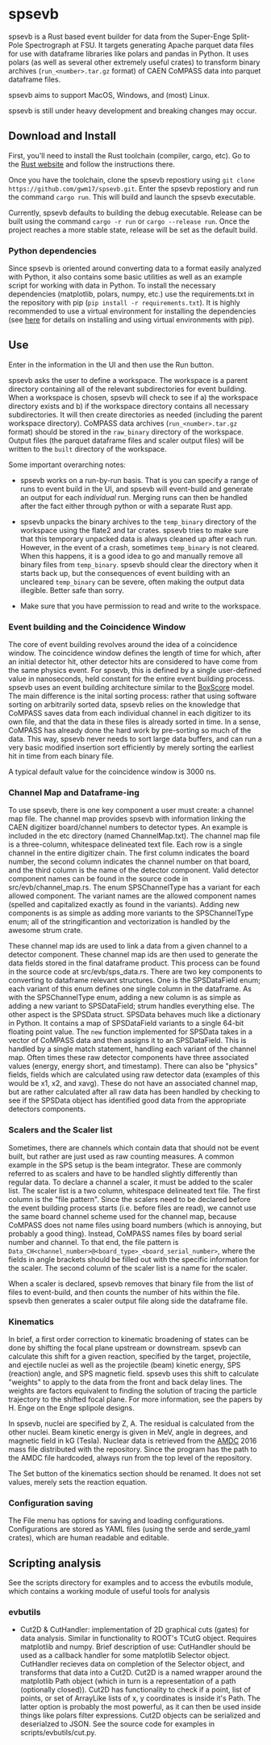 # spsevb

spsevb is a Rust based event builder for data from the Super-Enge Split-Pole Spectrograph at FSU. It targets generating Apache parquet data files for use with dataframe libraries like polars and pandas in Python. It uses polars (as well as several other extremely useful crates) to transform binary archives (`run_<number>.tar.gz` format) of CAEN CoMPASS data into parquet dataframe files.

spsevb aims to support MacOS, Windows, and (most) Linux.

spsevb is still under heavy development and breaking changes may occur.

## Download and Install

First, you'll need to install the Rust toolchain (compiler, cargo, etc). Go to the [Rust website](https://www.rust-lang.org/tools/install) and follow the instructions there.

Once you have the toolchain, clone the spsevb repostiory using `git clone https://github.com/gwm17/spsevb.git`. Enter the spsevb repostiory and run the command `cargo run`. This will build and launch the spsevb executable.

Currently, spsevb defaults to building the debug executable. Release can be built using the command `cargo -r run` or `cargo --release run`. Once the project reaches a more stable state, release will be set as the default build.

### Python dependencies

Since spsevb is oriented around converting data to a format easily analyzed with Python, it also contains some basic utilities as well as an example script for working with data in Python. To install the necessary dependencies (matplotlib, polars, numpy, etc.) use the requirements.txt in the repository with pip (`pip install -r requirements.txt`). It is highly recommended to use a virtual environment for installing the dependencies (see [here](https://packaging.python.org/en/latest/guides/installing-using-pip-and-virtual-environments/) for details on installing and using virtual environments with pip).

## Use

Enter in the information in the UI and then use the Run button.

spsevb asks the user to define a workspace. The workspace is a parent directory containing all of the relevant subdirectories for event building. When a workspace is chosen, spsevb will check to see if a) the workspace directory exists and b) if the workspace directory contains all necessary subdirectories. It will then create directories as needed (including the parent workspace directory). CoMPASS data archives (`run_<number>.tar.gz` format) should be stored in the `raw_binary` directory of the workspace. Output files (the parquet dataframe files and scaler output files) will be written to the `built` directory of the workspace.

Some important overarching notes:

- spsevb works on a run-by-run basis. That is you can specify a range of runs to event build in the UI, and spsevb will event-build and generate an output for each *individual* run. Merging runs can then be handled after the fact either through python or with a separate Rust app.

- spsevb unpacks the binary archives to the `temp_binary` directory of the workspace using the flate2 and tar crates. spsevb tries to make sure that this temporary unpacked data is always cleaned up after each run. However, in the event of a crash, sometimes `temp_binary` is not cleared. When this happens, it is a good idea to go and manually remove all binary files from `temp_binary`. spsevb should clear the directory when it starts back up, but the consequences of event building with an uncleared `temp_binary` can be severe, often making the output data illegible. Better safe than sorry.

- Make sure that you have permission to read and write to the workspace. 

### Event building and the Coincidence Window

The core of event building revolves around the idea of a coincidence window. The coincidence window defines the length of time for which, after an initial detector hit, other detector hits are considered to have come from the same physics event. For spsevb, this is defined by a single user-defined value in nanoseconds, held constant for the entire event building process. spsevb uses an event building architecture similar to the [BoxScore](https://www.sciencedirect.com/science/article/abs/pii/S0168900222001954) model. The main difference is the inital sorting process: rather that using software sorting on arbitrarily sorted data, spsevb relies on the knowledge that CoMPASS saves data from each individual channel in each digitizer to its own file, and that the data in these files is already sorted in time. In a sense, CoMPASS has already done the hard work by pre-sorting so much of the data. This way, spsevb never needs to sort large data buffers, and can run a very basic modified insertion sort efficiently by merely sorting the earliest hit in time from each binary file.

A typical default value for the coincidence window is 3000 ns.

### Channel Map and Dataframe-ing

To use spsevb, there is one key component a user must create: a channel map file. The channel map provides spsevb with information linking the CAEN digitizer board/channel numbers to detector types. An example is included in the etc directory (named ChannelMap.txt). The channel map file is a three-column, whitespace delineated text file. Each row is a single channel in the entire digitizer chain. The first column indicates the board number, the second column indicates the channel number on that board, and the third column is the name of the detector component. Valid detector component names can be found in the source code in src/evb/channel_map.rs. The enum SPSChannelType has a variant for each allowed component. The variant names are the allowed component names (spelled and capitalized exactly as found in the variants). Adding new components is as simple as adding more variants to the SPSChannelType enum; all of the stringificantion and vectorization is handled by the awesome strum crate.

These channel map ids are used to link a data from a given channel to a detector component. These channel map ids are then used to generate the data fields stored in the final dataframe product. This process can be found in the source code at src/evb/sps_data.rs. There are two key components to converting to dataframe relevant structures. One is the SPSDataField enum; each variant of this enum defines one single column in the dataframe. As with the SPSChannelType enum, adding a new column is as simple as adding a new variant to SPSDataField; strum handles everything else. The other aspect is the SPSData struct. SPSData behaves much like a dictionary in Python. It contains a map of SPSDataField variants to a single 64-bit floating point value. The `new` function implemented for SPSData takes in a vector of CoMPASS data and then assigns it to an SPSDataField. This is handled by a single match statement, handling each variant of the channel map. Often times these raw detector components have three associated values (energy, energy short, and timestamp). There can also be "physics" fields, fields which are calculated using raw detector data (examples of this would be x1, x2, and xavg). These do not have an associated channel map, but are rather calculated after all raw data has been handled by checking to see if the SPSData object has identified good data from the appropriate detectors components.

### Scalers and the Scaler list

Sometimes, there are channels which contain data that should not be event built, but rather are just used as raw counting measures. A common example in the SPS setup is the beam integrator. These are commonly referred to as scalers and have to be handled slightly differently than regular data. To declare a channel a scaler, it must be added to the scaler list. The scaler list is a two column, whitespace delineated text file. The first column is the "file pattern". Since the scalers need to be declared before the event building process starts (i.e. before files are read), we cannot use the same board channel scheme used for the channel map, because CoMPASS does not name files using board numbers (which is annoying, but probably a good thing). Instead, CoMPASS names files by board serial number and channel. To that end, the file pattern is `Data_CH<channel_number>@<board_type>_<board_serial_number>`, where the fields in angle brackets should be filled out with the specific information for the scaler. The second column of the scaler list is a name for the scaler. 

When a scaler is declared, spsevb removes that binary file from the list of files to event-build, and then counts the number of hits within the file. spsevb then generates a scaler output file along side the dataframe file.

### Kinematics

In brief, a first order correction to kinematic broadening of states can be done by shifting the focal plane upstream or downstream. spsevb can calculate this shift for a given reaction, specified by the target, projectile, and ejectile nuclei as well as the projectile (beam) kinetic energy, SPS (reaction) angle, and SPS magnetic field. spsevb uses this shift to calculate "weights" to apply to the data from the front and back delay lines. The weights are factors equivalent to finding the solution of tracing the particle trajectory to the shifted focal plane. For more information, see the papers by H. Enge on the Enge splipole designs.

In spsevb, nuclei are specified by Z, A. The residual is calculated from the other nuclei. Beam kinetic energy is given in MeV, angle in degrees, and magnetic field in kG (Tesla). Nuclear data is retrieved from the [AMDC](https://www-nds.iaea.org/amdc/) 2016 mass file distributed with the repository. Since the program has the path to the AMDC file hardcoded, always run from the top level of the repository. 

The Set button of the kinematics section should be renamed. It does not set values, merely sets the reaction equation.

### Configuration saving

The File menu has options for saving and loading configurations. Configurations are stored as YAML files (using the serde and serde_yaml crates), which are human readable and editable.

## Scripting analysis

See the scripts directory for examples and to access the evbutils module, which contains a working module of useful tools for analysis

### evbutils
 
 - Cut2D & CutHandler: implementation of 2D graphical cuts (gates) for data analysis. Similar in functionality to ROOT's TCutG object. Requires matplotlib and numpy. Brief description of use: CutHandler should be used as a callback handler for some matplotlib Selector object. CutHandler recieves data on completion of the Selector object, and transforms that data into a Cut2D. Cut2D is a named wrapper around the matplotlib Path object (which in turn is a representation of a path (optionally closed)). Cut2D has functionality to check if a point, list of points, or set of ArrayLike lists of x, y coordinates is inside it's Path. The latter option is probably the most powerful, as it can then be used inside things like polars filter expressions. Cut2D objects can be serialized and deserialzed to JSON. See the source code for examples in scripts/evbutils/cut.py.